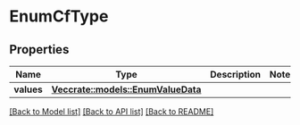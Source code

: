 # EnumCfType

## Properties

Name | Type | Description | Notes
------------ | ------------- | ------------- | -------------
**values** | [**Vec<crate::models::EnumValueData>**](EnumValueData.md) |  | 

[[Back to Model list]](../README.md#documentation-for-models) [[Back to API list]](../README.md#documentation-for-api-endpoints) [[Back to README]](../README.md)


